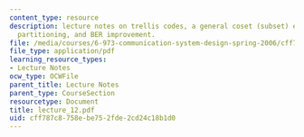 ```yaml
---
content_type: resource
description: lecture notes on trellis codes, a general coset (subset) encoder, coset
  partitioning, and BER improvement.
file: /media/courses/6-973-communication-system-design-spring-2006/cff787c8758ebe752fde2cd24c18b1d0_lecture_12.pdf
file_type: application/pdf
learning_resource_types:
- Lecture Notes
ocw_type: OCWFile
parent_title: Lecture Notes
parent_type: CourseSection
resourcetype: Document
title: lecture_12.pdf
uid: cff787c8-758e-be75-2fde-2cd24c18b1d0
---
```

